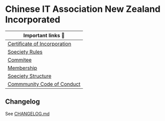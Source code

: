 # Chinese IT Association New Zealand Incorporated

| Important links :book:                                 |
|--------------------------------------------------------|
| [Certificate of Incorporation](Certificate_of_Incorporation.pdf)
| [Soeciety Rules](Rules.md)
| [Commitee](Commitee.md) |
| [Membership](Membership.md) |
| [Soeciety Structure](Org-Chart.png) |
| [Commmunity Code of Conduct](Community_Code_of_Conduct.md) |

## Changelog

See [CHANGELOG.md](CHANGELOG.md)